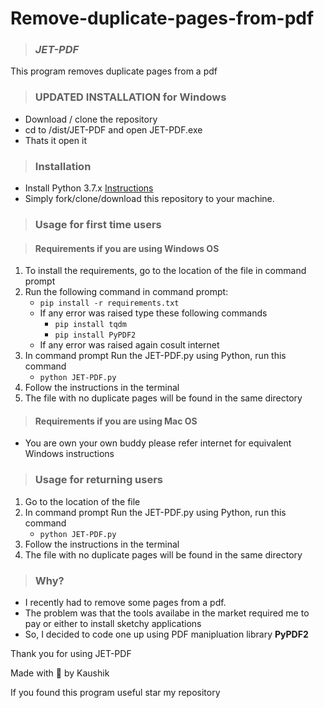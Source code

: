 # Remove-duplicate-pages-from-pdf
> ### _JET-PDF_

This program removes duplicate pages from a pdf
> ### UPDATED INSTALLATION for Windows
- Download / clone the repository
- cd to /dist/JET-PDF and open JET-PDF.exe
- Thats it open it

> ### Installation
- Install Python 3.7.x [Instructions](https://www.python.org/downloads/release/python-370/)
- Simply fork/clone/download this repository to your machine.
> ### Usage for first time users

  > #### Requirements if you are using Windows OS
  1. To install the requirements, go to the location of the file in command prompt
  2. Run the following command in command prompt:
        - `pip install -r requirements.txt`
        - If any error was raised type these following commands
            - `pip install tqdm`
            - `pip install PyPDF2`
        - If any error was raised again cosult internet
  3. In command prompt Run the JET-PDF.py using Python, run this command
        - `python JET-PDF.py`
  5. Follow the instructions in the terminal
  6. The file with no duplicate pages will be found in the same directory
  > #### Requirements if you are using Mac OS
  - You are own your own buddy please refer internet for equivalent Windows instructions
> ### Usage for returning users
  1. Go to the location of the file
  1. In command prompt Run the JET-PDF.py using Python, run this command
        - `python JET-PDF.py`
  2. Follow the instructions in the terminal
  3. The file with no duplicate pages will be found in the same directory
>### Why?
- I recently had to remove some pages from a pdf.
- The problem was that the tools availabe in the market required me to pay or either to install sketchy applications
- So, I decided to code one up using PDF manipluation library **PyPDF2**  

Thank you for using JET-PDF

Made with 💚 by Kaushik

If you found this program useful star my repository
